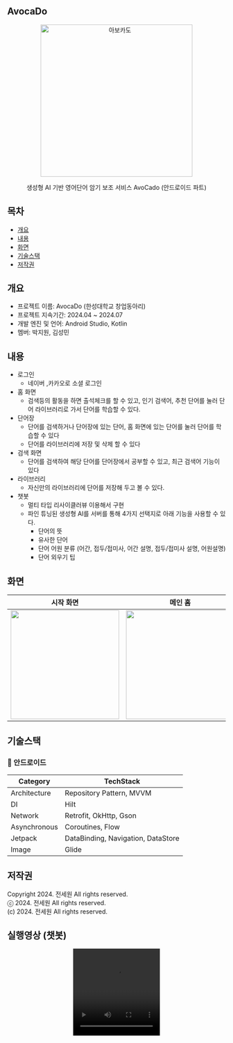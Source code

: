 ## AvocaDo
<p align="center">
 <img width="350" src="https://github.com/user-attachments/assets/5d413d5c-76dc-424b-ad4e-ed5c510bcefb" alt="아보카도"/>
</p>
<div align="center">
 생성형 AI 기반 영어단어 암기 보조 서비스 AvoCado (안드로이드 파트)
</div>

## 목차
  - [개요](#개요)
  - [내용](#내용)
  - [화면](#화면)
  - [기술스택](#기술스택)
  - [저작권](#저작권)

## 개요
- 프로젝트 이름: AvocaDo (한성대학교 창업동아리)
- 프로젝트 지속기간: 2024.04 ~ 2024.07
- 개발 엔진 및 언어: Android Studio, Kotlin
- 멤버: 박지원, 김성민

## 내용
- 로그인
    - 네이버 ,카카오로 소셜 로그인
- 홈 화면
    - 검색등의 활동을 하면 출석체크를 할 수 있고, 인기 검색어, 추천 단어를 눌러 단어 라이브러리로 가서 단어를 학습할 수 있다.
- 단어장
    - 단어를 검색하거나 단어장에 있는 단어, 홈 화면에 있는 단어를 눌러 단어를 학습할 수 있다
    - 단어를 라이브러리에 저장 및 삭제 할 수 있다
- 검색 화면
    - 단어를 검색하여 해당 단어를 단어장에서 공부할 수 있고, 최근 검색어 기능이 있다
- 라이브러리
    - 자신만의 라이브러리에 단어를 저장해 두고 볼 수 있다.
- 챗봇
    - 멀티 타입 리사이클러뷰 이용해서 구현
    - 파인 튜닝된 생성형 AI를 서버를 통해 4가지 선택지로 아래 기능을 사용할 수 있다.
        - 단어의 뜻
        - 유사한 단어
        - 단어 어원 분류 (어간, 접두/접미사, 어간 설명, 접두/접미사 설명, 어원설명)
        - 단어 외우기 팁

## 화면
| 시작 화면 |             메인 홈             |             검색 화면                |              라이브러리               |              단어장               |              챗봇               |
|:---:|:-----------------------------------------------------------------------------:|:-----------------------------------------------------------------------------:|:-----------------------------------------------------------------------------:|:-----------------------------------------------------------------------------:|:-----------------------------------------------------------------------------:|
| <img width="250" src="https://github.com/user-attachments/assets/6eed4853-1376-4abb-b80c-8b0c29bf9ad0"/> | <img width="250" src="https://github.com/user-attachments/assets/5e1aa0ab-1a78-476b-8ac4-f8598a5b4d27"/> | <img width="250" src="https://github.com/user-attachments/assets/c54befd9-889f-4645-86e7-66b97f8a18c2"/> | <img width="250" src="https://github.com/user-attachments/assets/858d1dce-822a-49e8-a6ce-a2a591475678"/> | <img width="250" src="https://github.com/user-attachments/assets/c7c2c408-2c3c-4b0f-b072-a823a6a14386"/> | <img width="250" src="https://github.com/user-attachments/assets/0b498551-af50-4098-ba2c-d0886c8ad5ab"/> |

## 기술스택
### **🤖** 안드로이드
| **Category** | **TechStack** |
| --- | --- |
| Architecture | Repository Pattern, MVVM |
| DI | Hilt |
| Network | Retrofit, OkHttp, Gson |
| Asynchronous | Coroutines, Flow |
| Jetpack | DataBinding, Navigation, DataStore |
| Image | Glide |

## 저작권
Copyright 2024. 전세원 All rights reserved.<br>
ⓒ 2024. 전세원 All rights reserved.<br>
(c) 2024. 전세원 All rights reserved.

## 실행영상 (챗봇)
<div align="center">
  <video src="https://github.com/user-attachments/assets/698a7b8d-fa76-4199-bea6-427367500543" width="200" height="200" controls>
  </video>
</div>

